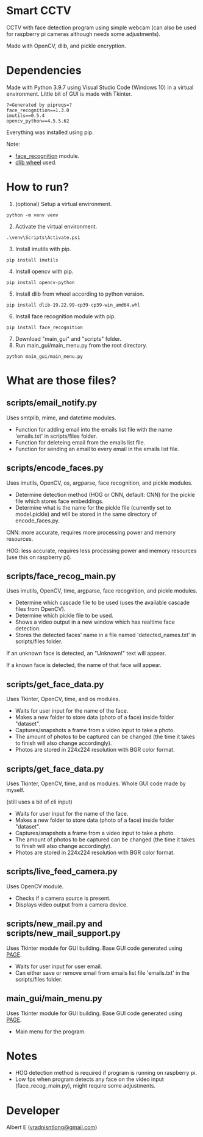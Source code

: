 # Smart CCTV
CCTV with face detection program using simple webcam (can also be used for raspberry pi cameras although needs some adjustments).

Made with OpenCV, dlib, and pickle encryption.

# Dependencies
Made with Python 3.9.7 using Visual Studio Code (Windows 10) in a virtual environment.
Little bit of GUI is made with Tkinter.
```
?=Generated by pipreqs=?
face_recognition==1.3.0
imutils==0.5.4
opencv_python==4.5.5.62
```
Everything was installed using pip.

Note: 
- [face_recognition](https://github.com/ageitgey/face_recognition) module.
- [dlib wheel](https://github.com/shashankx86/dlib_compiled) used.

# How to run?
1. (optional) Setup a virtual environment.
```
python -m venv venv
```
2. Activate the virtual environment.
```
.\venv\Scripts\Activate.ps1
```
3. Install imutils with pip.
```
pip install imutils
```
4. Install opencv with pip.
```
pip install opencv-python
```
5. Install dlib from wheel according to python version.
```
pip install dlib-19.22.99-cp39-cp39-win_amd64.whl
```
6. Install face recognition module with pip.
```
pip install face_recognition
```
7. Download "main_gui" and "scripts" folder.
8. Run main_gui/main_menu.py from the root directory.
```
python main_gui/main_menu.py
```

# What are those files?
## scripts/email_notify.py
Uses smtplib, mime, and datetime modules.

- Function for adding email into the emails list file with the name 'emails.txt' in scripts/files folder.
- Function for deleteing email from the emails list file.
- Function for sending an email to every email in the emails list file.

## scripts/encode_faces.py
Uses imutils, OpenCV, os, argparse, face recognition, and pickle modules.

- Determine detection method (HOG or CNN, default: CNN) for the pickle file which stores face embeddings.
- Determine what is the name for the pickle file (currently set to model.pickle) and will be stored in the same directory of encode_faces.py.

CNN: more accurate, requires more processing power and memory resources.

HOG: less accurate, requires less processing power and memory resources (use this on raspberry pi).

## scripts/face_recog_main.py
Uses imutils, OpenCV, time, argparse, face recognition, and pickle modules.

- Determine which cascade file to be used (uses the available cascade files from OpenCV).
- Determine which pickle file to be used.
- Shows a video output in a new window which has realtime face detection.
- Stores the detected faces' name in a file named 'detected_names.txt' in scripts/files folder.

If an unknown face is detected, an "Unknown!" text will appear.

If a known face is detected, the name of that face will appear.

## scripts/get_face_data.py
Uses Tkinter, OpenCV, time, and os modules.

- Waits for user input for the name of the face.
- Makes a new folder to store data (photo of a face) inside folder "dataset".
- Captures/snapshots a frame from a video input to take a photo.
- The amount of photos to be captured can be changed (the time it takes to finish will also change accordingly).
- Photos are stored in 224x224 resolution with BGR color format.

## scripts/get_face_data.py
Uses Tkinter, OpenCV, time, and os modules.
Whole GUI code made by myself.

(still uses a bit of cli input)

- Waits for user input for the name of the face.
- Makes a new folder to store data (photo of a face) inside folder "dataset".
- Captures/snapshots a frame from a video input to take a photo.
- The amount of photos to be captured can be changed (the time it takes to finish will also change accordingly).
- Photos are stored in 224x224 resolution with BGR color format.

## scripts/live_feed_camera.py
Uses OpenCV module.

- Checks if a camera source is present.
- Displays video output from a camera device.

## scripts/new_mail.py and scripts/new_mail_support.py
Uses Tkinter module for GUI building.
Base GUI code generated using [PAGE](http://page.sourceforge.net/).

- Waits for user input for user email.
- Can either save or remove email from emails list file 'emails.txt' in the scripts/files folder.

## main_gui/main_menu.py
Uses Tkinter module for GUI building.
Base GUI code generated using [PAGE](http://page.sourceforge.net/).

- Main menu for the program.

# Notes
- HOG detection method is required if program is running on raspberry pi.
- Low fps when program detects any face on the video input (face_recog_main.py), might require some adjustments.

# Developer
Albert E (vradnisntlong@gmail.com)
